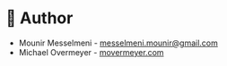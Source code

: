 # 👤 Author

- Mounir Messelmeni - [messelmeni.mounir@gmail.com](mailto:messelmeni.mounir@gmail.com)
- Michael Overmeyer - [movermeyer.com](https://movermeyer.com)
